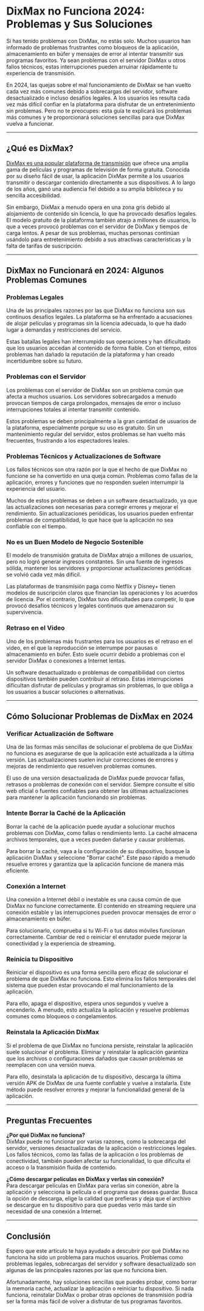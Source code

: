 # DixMax no Funciona 2024: Problemas y Sus Soluciones

Si has tenido problemas con DixMax, no estás solo. Muchos usuarios han informado de problemas frustrantes como bloqueos de la aplicación, almacenamiento en búfer y mensajes de error al intentar transmitir sus programas favoritos. Ya sean problemas con el servidor DixMax u otros fallos técnicos, estas interrupciones pueden arruinar rápidamente tu experiencia de transmisión.

En 2024, las quejas sobre el mal funcionamiento de DixMax se han vuelto cada vez más comunes debido a sobrecargas del servidor, software desactualizado e incluso desafíos legales. A los usuarios les resulta cada vez más difícil confiar en la plataforma para disfrutar de un entretenimiento sin problemas. Pero no te preocupes: esta guía te explicará los problemas más comunes y te proporcionará soluciones sencillas para que DixMax vuelva a funcionar.

---

## ¿Qué es DixMax?

[DixMax es una popular plataforma de transmisión](https://dixmax.com.es/) que ofrece una amplia gama de películas y programas de televisión de forma gratuita. Conocida por su diseño fácil de usar, la aplicación DixMax permite a los usuarios transmitir o descargar contenido directamente a sus dispositivos. A lo largo de los años, ganó una audiencia fiel debido a su amplia biblioteca y su sencilla accesibilidad.

Sin embargo, DixMax a menudo opera en una zona gris debido al alojamiento de contenido sin licencia, lo que ha provocado desafíos legales. El modelo gratuito de la plataforma también atrajo a millones de usuarios, lo que a veces provocó problemas con el servidor de DixMax y tiempos de carga lentos. A pesar de sus problemas, muchas personas continúan usándolo para entretenimiento debido a sus atractivas características y la falta de tarifas de suscripción.

---

## DixMax no Funcionará en 2024: Algunos Problemas Comunes

### Problemas Legales

Una de las principales razones por las que DixMax no funciona son sus continuos desafíos legales. La plataforma se ha enfrentado a acusaciones de alojar películas y programas sin la licencia adecuada, lo que ha dado lugar a demandas y restricciones del servicio.

Estas batallas legales han interrumpido sus operaciones y han dificultado que los usuarios accedan al contenido de forma fiable. Con el tiempo, estos problemas han dañado la reputación de la plataforma y han creado incertidumbre sobre su futuro.

### Problemas con el Servidor

Los problemas con el servidor de DixMax son un problema común que afecta a muchos usuarios. Los servidores sobrecargados a menudo provocan tiempos de carga prolongados, mensajes de error o incluso interrupciones totales al intentar transmitir contenido.

Estos problemas se deben principalmente a la gran cantidad de usuarios de la plataforma, especialmente porque su uso es gratuito. Sin un mantenimiento regular del servidor, estos problemas se han vuelto más frecuentes, frustrando a los espectadores leales.

### Problemas Técnicos y Actualizaciones de Software

Los fallos técnicos son otra razón por la que el hecho de que DixMax no funcione se ha convertido en una queja común. Problemas como fallas de la aplicación, errores y funciones que no responden suelen interrumpir la experiencia del usuario.

Muchos de estos problemas se deben a un software desactualizado, ya que las actualizaciones son necesarias para corregir errores y mejorar el rendimiento. Sin actualizaciones periódicas, los usuarios pueden enfrentar problemas de compatibilidad, lo que hace que la aplicación no sea confiable con el tiempo.

### No es un Buen Modelo de Negocio Sostenible

El modelo de transmisión gratuita de DixMax atrajo a millones de usuarios, pero no logró generar ingresos constantes. Sin una fuente de ingresos sólida, mantener los servidores y proporcionar actualizaciones periódicas se volvió cada vez más difícil.

Las plataformas de transmisión paga como Netflix y Disney+ tienen modelos de suscripción claros que financian las operaciones y los acuerdos de licencia. Por el contrario, DixMax tuvo dificultades para competir, lo que provocó desafíos técnicos y legales continuos que amenazaron su supervivencia.

### Retraso en el Video

Uno de los problemas más frustrantes para los usuarios es el retraso en el video, en el que la reproducción se interrumpe por pausas o almacenamiento en búfer. Esto suele ocurrir debido a problemas con el servidor DixMax o conexiones a Internet lentas.

Un software desactualizado o problemas de compatibilidad con ciertos dispositivos también pueden contribuir al retraso. Estas interrupciones dificultan disfrutar de películas y programas sin problemas, lo que obliga a los usuarios a buscar soluciones o alternativas.

---

## Cómo Solucionar Problemas de DixMax en 2024

### Verificar Actualización de Software

Una de las formas más sencillas de solucionar el problema de que DixMax no funciona es asegurarse de que la aplicación esté actualizada a la última versión. Las actualizaciones suelen incluir correcciones de errores y mejoras de rendimiento que resuelven problemas comunes.

El uso de una versión desactualizada de DixMax puede provocar fallas, retrasos o problemas de conexión con el servidor. Siempre consulte el sitio web oficial o fuentes confiables para obtener las últimas actualizaciones para mantener la aplicación funcionando sin problemas.

### Intente Borrar la Caché de la Aplicación

Borrar la caché de la aplicación puede ayudar a solucionar muchos problemas con DixMax, como fallas o rendimiento lento. La caché almacena archivos temporales, que a veces pueden dañarse y causar problemas.

Para borrar la caché, vaya a la configuración de su dispositivo, busque la aplicación DixMax y seleccione "Borrar caché". Este paso rápido a menudo resuelve errores y garantiza que la aplicación funcione de manera más eficiente.

### Conexión a Internet

Una conexión a Internet débil o inestable es una causa común de que DixMax no funcione correctamente. El contenido en streaming requiere una conexión estable y las interrupciones pueden provocar mensajes de error o almacenamiento en búfer.

Para solucionarlo, comprueba si tu Wi-Fi o tus datos móviles funcionan correctamente. Cambiar de red o reiniciar el enrutador puede mejorar la conectividad y la experiencia de streaming.

### Reinicia tu Dispositivo

Reiniciar el dispositivo es una forma sencilla pero eficaz de solucionar el problema de que DixMax no funciona. Esto elimina los fallos temporales del sistema que pueden estar provocando el mal funcionamiento de la aplicación.

Para ello, apaga el dispositivo, espera unos segundos y vuelve a encenderlo. A menudo, esto actualiza la aplicación y resuelve problemas comunes como bloqueos o congelamientos.

### Reinstala la Aplicación DixMax

Si el problema de que DixMax no funciona persiste, reinstalar la aplicación suele solucionar el problema. Eliminar y reinstalar la aplicación garantiza que los archivos o configuraciones dañados que causan problemas se reemplacen con una versión nueva.

Para ello, desinstala la aplicación de tu dispositivo, descarga la última versión APK de DixMax de una fuente confiable y vuelve a instalarla. Este método puede resolver errores y mejorar la funcionalidad general de la aplicación.

---

## Preguntas Frecuentes

**¿Por qué DixMax no funciona?**  
DixMax puede no funcionar por varias razones, como la sobrecarga del servidor, versiones desactualizadas de la aplicación o restricciones legales. Los fallos técnicos, como las fallas de la aplicación o los problemas de conectividad, también pueden afectar su funcionalidad, lo que dificulta el acceso o la transmisión fluida de contenido.

**¿Cómo descargar películas en DixMax y verlas sin conexión?**  
Para descargar películas en DixMax para verlas sin conexión, abre la aplicación y selecciona la película o el programa que deseas guardar. Busca la opción de descarga, elige la calidad que prefieras y deja que el archivo se descargue en tu dispositivo para que puedas verlo más tarde sin necesidad de una conexión a Internet.

---

## Conclusión

Espero que este artículo te haya ayudado a descubrir por qué DixMax no funciona ha sido un problema para muchos usuarios. Problemas como problemas legales, sobrecargas del servidor y software desactualizado son algunas de las principales razones por las que no funciona bien.

Afortunadamente, hay soluciones sencillas que puedes probar, como borrar la memoria caché, actualizar la aplicación o reiniciar tu dispositivo. Si nada funciona, reinstalar DixMax o probar otras opciones de transmisión podría ser la forma más fácil de volver a disfrutar de tus programas favoritos.

